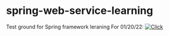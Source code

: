 # spring-web-service-learning
Test ground for Spring framework leraning
For 01/20/22:
[![Click](https://img.youtube.com/vi/k-VoOXuSBG0/0.jpg)](https://www.youtube.com/watch?v=k-VoOXuSBG0)
